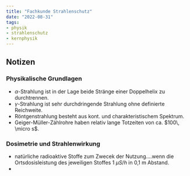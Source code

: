```yaml
---
title: "Fachkunde Strahlenschutz"
date: "2022-08-31"
tags:
- physik
- strahlenschutz
- kernphysik
---
```

## Notizen
### Physikalische Grundlagen
- $\alpha$-Strahlung ist in der Lage beide Stränge einer Doppelhelix zu durchtrennen.
- $\gamma$-Strahlung ist sehr durchdringende Strahlung ohne definierte Reichweite.
- Röntgenstrahlung besteht aus kont. und charakteristischem Spektrum.
- Geiger-Müller-Zählrohre haben relativ lange Totzeiten von ca. $100\, \micro s$.

### Dosimetrie und Strahlenwirkung
- natürliche radioaktive Stoffe zum Zwecek der Nutzung....wenn die Ortsdosisleistung des jeweiligen Stoffes 1 $\mu S/h$ in 0,1 m Abstand.
- 
